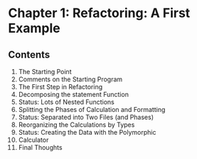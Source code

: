 # Chapter 1: Refactoring: A First Example

## Contents

1. The Starting Point
2. Comments on the Starting Program
3. The First Step in Refactoring
4. Decomposing the statement Function
5. Status: Lots of Nested Functions
6. Splitting the Phases of Calculation and Formatting
7. Status: Separated into Two Files (and Phases)
8. Reorganizing the Calculations by Types
9. Status: Creating the Data with the Polymorphic
10. Calculator
11. Final Thoughts
